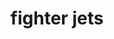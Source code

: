 ---
layout: playlist
title: fighter jets
section: College
embed: <iframe src="https://open.spotify.com/embed/playlist/5RGAVWIIX3rcLuP7LXOFVK" width="300" height="380" frameborder="0" allowtransparency="true" allow="encrypted-media"></iframe>
story: I like fighter jets and I hope you do too - sophomore winter/spring
order: 8
---